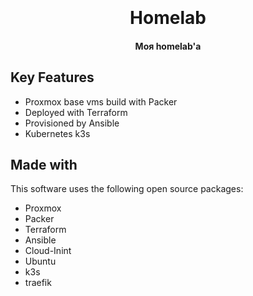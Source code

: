 
<h1 align="center">
  <br>
  <br>
  Homelab
  <br>
</h1>

<h4 align="center">Моя homelab'а </h4>

## Key Features

* Proxmox base vms build with Packer
* Deployed with Terraform
* Provisioned by Ansible
* Kubernetes k3s


## Made with

This software uses the following open source packages:

* Proxmox
* Packer
* Terraform
* Ansible
* Cloud-Inint
* Ubuntu
* k3s
* traefik

